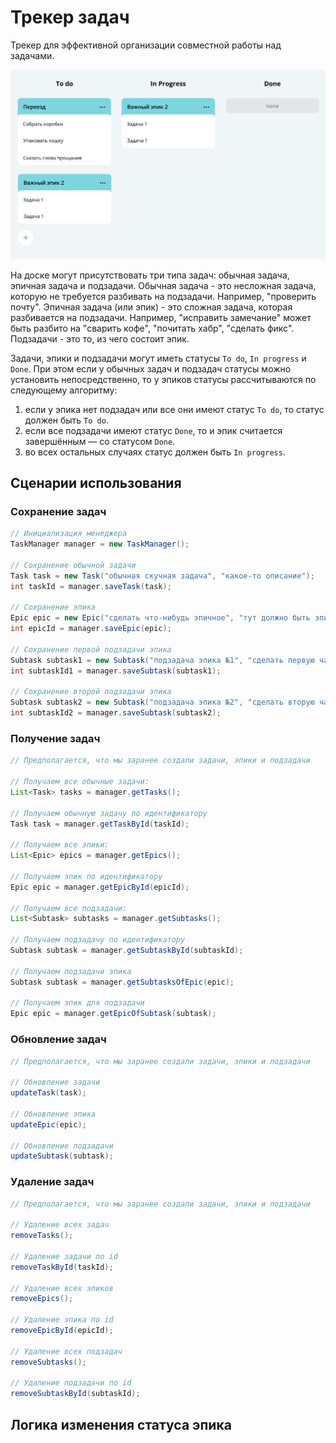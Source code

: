# Трекер задач

Трекер для эффективной организации совместной работы над задачами.

![Image](java-kanban.png)

На доске могут присутствовать три типа задач: обычная задача, эпичная задача и подзадачи. Обычная задача - это несложная задача, которую не требуется разбивать на подзадачи. Например, "проверить почту". Эпичная задача (или эпик) - это сложная задача, которая разбивается на подзадачи. Например, "исправить замечание" может быть разбито на "сварить кофе", "почитать хабр", "сделать фикс". Подзадачи - это то, из чего состоит эпик. 

Задачи, эпики и подзадачи могут иметь статусы ```To do```, ```In progress``` и ```Done```. При этом если у обычных задач и подзадач статусы можно установить непосредственно, то у эпиков статусы рассчитываются по следующему алгоритму:
1. если у эпика нет подзадач или все они имеют статус ```To do```, то статус должен быть ```To do```.
2. если все подзадачи имеют статус ```Done```, то и эпик считается завершённым — со статусом ```Done```.
3. во всех остальных случаях статус должен быть ```In progress```.

## Сценарии использования

### Сохранение задач
```java
// Инициализация менеджера
TaskManager manager = new TaskManager();

// Сохранение обычной задачи
Task task = new Task("обычная скучная задача", "какое-то описание");
int taskId = manager.saveTask(task);

// Сохранение эпика
Epic epic = new Epic("сделать что-нибудь эпичное", "тут должно быть эпичное описание");
int epicId = manager.saveEpic(epic);

// Сохранение первой подзадачи эпика
Subtask subtask1 = new Subtask("подзадача эпика №1", "сделать первую часть эпичного");
int subtaskId1 = manager.saveSubtask(subtask1);

// Сохранение второй подзадачи эпика
Subtask subtask2 = new Subtask("подзадача эпика №2", "сделать вторую часть эпичного");
int subtaskId2 = manager.saveSubtask(subtask2);
```

### Получение задач

```java
// Предполагается, что мы заранее создали задачи, эпики и подзадачи

// Получаем все обычные задачи:
List<Task> tasks = manager.getTasks();

// Получаем обычную задачу по идентификатору
Task task = manager.getTaskById(taskId);

// Получаем все эпики:
List<Epic> epics = manager.getEpics();

// Получаем эпик по идентификатору
Epic epic = manager.getEpicById(epicId);

// Получаем все подзадачи:
List<Subtask> subtasks = manager.getSubtasks();

// Получаем подзадачу по идентификатору
Subtask subtask = manager.getSubtaskById(subtaskId);

// Получаем подзадачи эпика
Subtask subtask = manager.getSubtasksOfEpic(epic);

// Получаем эпик для подзадачи 
Epic epic = manager.getEpicOfSubtask(subtask);
```

### Обновление задач

```java
// Предполагается, что мы заранее создали задачи, эпики и подзадачи

// Обновление задачи 
updateTask(task);

// Обновление эпика 
updateEpic(epic);

// Обновление подзадачи 
updateSubtask(subtask);
```

### Удаление задач

```java
// Предполагается, что мы заранее создали задачи, эпики и подзадачи

// Удаление всех задач 
removeTasks();

// Удаление задачи по id 
removeTaskById(taskId);

// Удаление всех эпиков 
removeEpics();

// Удаление эпика по id
removeEpicById(epicId);

// Удаление всех подзадач 
removeSubtasks();

// Удаление подзадачи по id 
removeSubtaskById(subtaskId);
```

## Логика изменения статуса эпика

